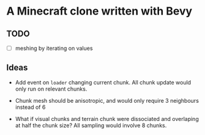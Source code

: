 # A Minecraft clone written with Bevy

## TODO

- [ ] meshing by iterating on values

## Ideas

- Add event on `loader` changing current chunk. All chunk update would only run on relevant chunks.

- Chunk mesh should be anisotropic, and would only require 3 neighbours instead of 6

- What if visual chunks and terrain chunk were dissociated and overlaping at half the chunk size? All sampling would involve 8 chunks.
